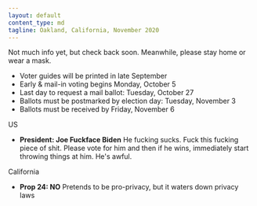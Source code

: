 ```yaml
---
layout: default
content_type: md
tagline: Oakland, California, November 2020
---
```


Not much info yet, but check back soon. Meanwhile, please stay home or wear a mask.

* Voter guides will be printed in late September
* Early & mail-in voting begins Monday, October 5
* Last day to request a mail ballot: Tuesday, October 27
* Ballots must be postmarked by election day: Tuesday, November 3
* Ballots must be received by Friday, November 6

US
* **President: Joe Fuckface Biden** He fucking sucks. Fuck this fucking piece of shit. Please vote for him and then if he wins, immediately start throwing things at him. He's awful.

California
* **Prop 24: NO** Pretends to be pro-privacy, but it waters down privacy laws

